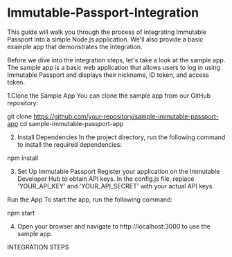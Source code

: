 # Immutable-Passport-Integration
This guide will walk you through the process of integrating Immutable Passport into a simple Node.js application. We'll also provide a basic example app that demonstrates the integration.

Before we dive into the integration steps, let's take a look at the sample app. The sample app is a basic web application that allows users to log in using Immutable Passport and displays their nickname, ID token, and access token.

1.Clone the Sample App
You can clone the sample app from our GitHub repository:

git clone https://github.com/your-repository/sample-immutable-passport-app
cd sample-immutable-passport-app

2. Install Dependencies
In the project directory, run the following command to install the required dependencies:

npm install

3. Set Up Immutable Passport
Register your application on the Immutable Developer Hub to obtain API keys.
In the config.js file, replace 'YOUR_API_KEY' and 'YOUR_API_SECRET' with your actual API keys.

Run the App
To start the app, run the following command:

npm start

4. Open your browser and navigate to http://localhost:3000 to use the sample app.


INTEGRATION STEPS

